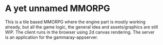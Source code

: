 # A yet unnamed MMORPG

This is a tile based MMORPG where the engine part is mostly working already, but all the game logic, the general idea and assets/graphics are still WIP.
The client runs in the browser using 2d canvas rendering.
The server is an application for the gammaray-appserver.

